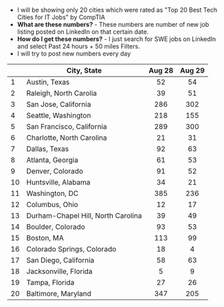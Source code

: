 * I will be showing only 20 cities which were rated as "Top 20 Best Tech Cities for IT Jobs" by CompTIA
* **What are these numbers?** - These numbers are number of new job listing posted on LinkedIn on that certain date.
* **How do I get these numbers?** - I just search for SWE jobs on LinkedIn and select Past 24 hours + 50 miles Filters. 
* I will try to post new numbers every day

|  | City, State | Aug 28 | Aug 29 |
| --- | --- | :-: | :-: |
| 1 |   Austin, Texas                       | 52  | 54  | 
| 2 |   Raleigh, North Carolia              | 39  | 51  |
| 3 |   San Jose, California                | 286 | 302 |
| 4 |   Seattle, Washington                 | 218 | 155 |
| 5 |   San Francisco, California           | 289 | 300 |
| 6 |   Charlotte, North Carolina           | 21  | 31  |
| 7 |   Dallas, Texas                       | 92  | 63  |
| 8 |   Atlanta, Georgia                    | 61  | 53  |
| 9 |   Denver, Colorado                    | 91  | 52  |
| 10 |  Huntsville, Alabama                 | 34  | 21  |
| 11 |  Washington, DC                      | 385 | 236 |
| 12 |  Columbus, Ohio                      | 12  | 17  |
| 13 |  Durham-Chapel Hill, North Carolina  | 39  | 49  |
| 14 |  Boulder, Colorado                   | 93  | 53  |
| 15 |  Boston, MA                          | 113 | 99  |
| 16 |  Colorado Springs, Colorado          | 18  | 4   |
| 17 |  San Diego, California               | 58  | 63  |
| 18 |  Jacksonville, Florida               | 5   | 9   |
| 19 |  Tampa, Florida                      | 27  | 26  |
| 20 |  Baltimore, Maryland                 | 347 | 205 | 
